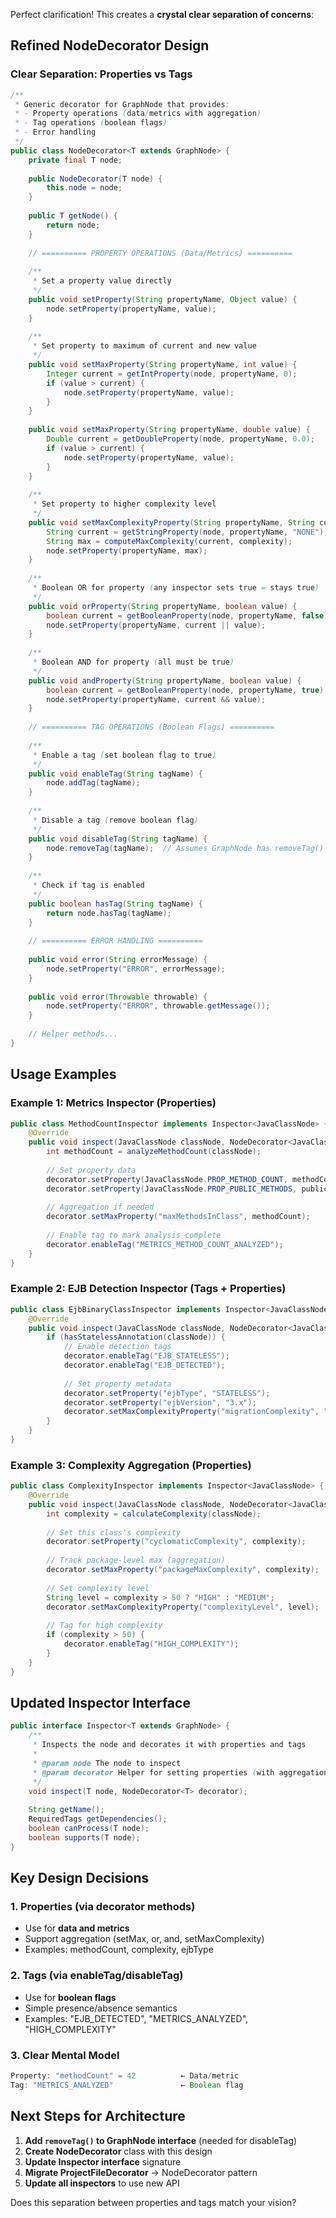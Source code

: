 Perfect clarification! This creates a __crystal clear separation of concerns__:

## Refined NodeDecorator Design

### Clear Separation: Properties vs Tags

```java
/**
 * Generic decorator for GraphNode that provides:
 * - Property operations (data/metrics with aggregation)
 * - Tag operations (boolean flags)
 * - Error handling
 */
public class NodeDecorator<T extends GraphNode> {
    private final T node;
    
    public NodeDecorator(T node) {
        this.node = node;
    }
    
    public T getNode() {
        return node;
    }
    
    // ========== PROPERTY OPERATIONS (Data/Metrics) ==========
    
    /**
     * Set a property value directly
     */
    public void setProperty(String propertyName, Object value) {
        node.setProperty(propertyName, value);
    }
    
    /**
     * Set property to maximum of current and new value
     */
    public void setMaxProperty(String propertyName, int value) {
        Integer current = getIntProperty(node, propertyName, 0);
        if (value > current) {
            node.setProperty(propertyName, value);
        }
    }
    
    public void setMaxProperty(String propertyName, double value) {
        Double current = getDoubleProperty(node, propertyName, 0.0);
        if (value > current) {
            node.setProperty(propertyName, value);
        }
    }
    
    /**
     * Set property to higher complexity level
     */
    public void setMaxComplexityProperty(String propertyName, String complexity) {
        String current = getStringProperty(node, propertyName, "NONE");
        String max = computeMaxComplexity(current, complexity);
        node.setProperty(propertyName, max);
    }
    
    /**
     * Boolean OR for property (any inspector sets true = stays true)
     */
    public void orProperty(String propertyName, boolean value) {
        boolean current = getBooleanProperty(node, propertyName, false);
        node.setProperty(propertyName, current || value);
    }
    
    /**
     * Boolean AND for property (all must be true)
     */
    public void andProperty(String propertyName, boolean value) {
        boolean current = getBooleanProperty(node, propertyName, true);
        node.setProperty(propertyName, current && value);
    }
    
    // ========== TAG OPERATIONS (Boolean Flags) ==========
    
    /**
     * Enable a tag (set boolean flag to true)
     */
    public void enableTag(String tagName) {
        node.addTag(tagName);
    }
    
    /**
     * Disable a tag (remove boolean flag)
     */
    public void disableTag(String tagName) {
        node.removeTag(tagName);  // Assumes GraphNode has removeTag()
    }
    
    /**
     * Check if tag is enabled
     */
    public boolean hasTag(String tagName) {
        return node.hasTag(tagName);
    }
    
    // ========== ERROR HANDLING ==========
    
    public void error(String errorMessage) {
        node.setProperty("ERROR", errorMessage);
    }
    
    public void error(Throwable throwable) {
        node.setProperty("ERROR", throwable.getMessage());
    }
    
    // Helper methods...
}
```

## Usage Examples

### Example 1: Metrics Inspector (Properties)

```java
public class MethodCountInspector implements Inspector<JavaClassNode> {
    @Override
    public void inspect(JavaClassNode classNode, NodeDecorator<JavaClassNode> decorator) {
        int methodCount = analyzeMethodCount(classNode);
        
        // Set property data
        decorator.setProperty(JavaClassNode.PROP_METHOD_COUNT, methodCount);
        decorator.setProperty(JavaClassNode.PROP_PUBLIC_METHODS, publicCount);
        
        // Aggregation if needed
        decorator.setMaxProperty("maxMethodsInClass", methodCount);
        
        // Enable tag to mark analysis complete
        decorator.enableTag("METRICS_METHOD_COUNT_ANALYZED");
    }
}
```

### Example 2: EJB Detection Inspector (Tags + Properties)

```java
public class EjbBinaryClassInspector implements Inspector<JavaClassNode> {
    @Override
    public void inspect(JavaClassNode classNode, NodeDecorator<JavaClassNode> decorator) {
        if (hasStatelessAnnotation(classNode)) {
            // Enable detection tags
            decorator.enableTag("EJB_STATELESS");
            decorator.enableTag("EJB_DETECTED");
            
            // Set property metadata
            decorator.setProperty("ejbType", "STATELESS");
            decorator.setProperty("ejbVersion", "3.x");
            decorator.setMaxComplexityProperty("migrationComplexity", "MEDIUM");
        }
    }
}
```

### Example 3: Complexity Aggregation (Properties)

```java
public class ComplexityInspector implements Inspector<JavaClassNode> {
    @Override
    public void inspect(JavaClassNode classNode, NodeDecorator<JavaClassNode> decorator) {
        int complexity = calculateComplexity(classNode);
        
        // Set this class's complexity
        decorator.setProperty("cyclomaticComplexity", complexity);
        
        // Track package-level max (aggregation)
        decorator.setMaxProperty("packageMaxComplexity", complexity);
        
        // Set complexity level
        String level = complexity > 50 ? "HIGH" : "MEDIUM";
        decorator.setMaxComplexityProperty("complexityLevel", level);
        
        // Tag for high complexity
        if (complexity > 50) {
            decorator.enableTag("HIGH_COMPLEXITY");
        }
    }
}
```

## Updated Inspector Interface

```java
public interface Inspector<T extends GraphNode> {
    /**
     * Inspects the node and decorates it with properties and tags
     * 
     * @param node The node to inspect
     * @param decorator Helper for setting properties (with aggregation) and tags
     */
    void inspect(T node, NodeDecorator<T> decorator);
    
    String getName();
    RequiredTags getDependencies();
    boolean canProcess(T node);
    boolean supports(T node);
}
```

## Key Design Decisions

### 1. __Properties__ (via decorator methods)

- Use for __data and metrics__
- Support aggregation (setMax, or, and, setMaxComplexity)
- Examples: methodCount, complexity, ejbType

### 2. __Tags__ (via enableTag/disableTag)

- Use for __boolean flags__
- Simple presence/absence semantics
- Examples: "EJB_DETECTED", "METRICS_ANALYZED", "HIGH_COMPLEXITY"

### 3. __Clear Mental Model__

```javascript
Property: "methodCount" = 42          ← Data/metric
Tag: "METRICS_ANALYZED"               ← Boolean flag
```

## Next Steps for Architecture

1. __Add `removeTag()` to GraphNode interface__ (needed for disableTag)
2. __Create NodeDecorator__ class with this design
3. __Update Inspector interface__ signature
4. __Migrate ProjectFileDecorator__ → NodeDecorator pattern
5. __Update all inspectors__ to use new API

Does this separation between properties and tags match your vision?

